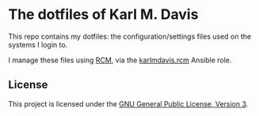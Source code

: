 The dotfiles of Karl M. Davis
=============================

This repo contains my dotfiles: the configuration/settings files used on the systems I login to.

I manage these files using [RCM](https://github.com/thoughtbot/rcm), via the [karlmdavis.rcm](https://github.com/karlmdavis/rcm-ansible-role) Ansible role.

## License

This project is licensed under the [GNU General Public License, Version 3](./LICENSE).

